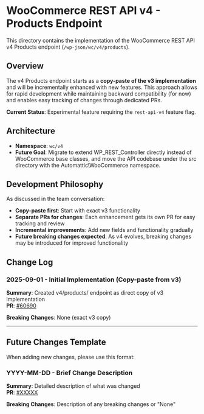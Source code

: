 # WooCommerce REST API v4 - Products Endpoint

This directory contains the implementation of the WooCommerce REST API v4 Products endpoint (`/wp-json/wc/v4/products`).

## Overview

The v4 Products endpoint starts as a **copy-paste of the v3 implementation** and will be incrementally enhanced with new features. This approach allows for rapid development while maintaining backward compatibility (for now) and enables easy tracking of changes through dedicated PRs.

**Current Status**: Experimental feature requiring the `rest-api-v4` feature flag.

## Architecture

- **Namespace**: `wc/v4`
- **Future Goal**: Migrate to extend WP_REST_Controller directly instead of WooCommerce base classes, and move the API codebase under the src directory with the Automattic\WooCommerce namespace.

## Development Philosophy

As discussed in the team conversation:

- **Copy-paste first**: Start with exact v3 functionality 
- **Separate PRs for changes**: Each enhancement gets its own PR for easy tracking and review
- **Incremental improvements**: Add new fields and functionality gradually
- **Future breaking changes expected**: As v4 evolves, breaking changes may be introduced for improved functionality

## Change Log

### 2025-09-01 - Initial Implementation (Copy-paste from v3)

**Summary**: Created v4/products/ endpoint as direct copy of v3 implementation  
**PR**: [#60690](https://github.com/woocommerce/woocommerce/pull/60690)  

**Breaking Changes**: None (exact v3 copy)

---

## Future Changes Template

When adding new changes, please use this format:

### YYYY-MM-DD - Brief Change Description

**Summary**: Detailed description of what was changed  
**PR**: [#XXXXX](https://github.com/woocommerce/woocommerce/pull/XXXXX)  

**Breaking Changes**: Description of any breaking changes or "None"
